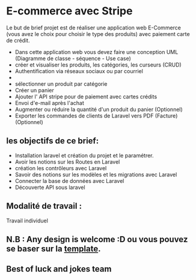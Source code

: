 # E-commerce avec Stripe

Le but de brief projet est de réaliser une application web E-Commerce (vous avez le choix pour choisir le type des produits) avec paiement carte de crédit.
- Dans cette application web vous devez faire une conception UML (Diagramme de classe - séquence - Use case) 
- créer et visualiser les produits, les catégories, les curseurs (CRUD)
- Authentification via réseaux sociaux ou par courriel 
-
- sélectionner un produit par catégorie
- Créer un panier
- Ajouter l' API stripe pour de paiement avec cartes crédits
- Envoi d'e-mail après l'achat
- Augmenter ou réduire la quantité d'un produit du panier (Optionnel)
- Exporter les commandes de clients de Laravel vers PDF (Facture) (Optionnel)


## les objectifs de ce brief:

- Installation laravel et création du projet et le paramétrer.
- Avoir les notions sur les Routes en Laravel
- création les contrôleurs avec Laravel
- Savoir des notions sur les modèles et les migrations avec Laravel
- Connecter la base de données avec Laravel
- Découverte API sous laravel


## Modalité de travail :
Travail individuel 

## N.B : Any design is welcome :D ou vous pouvez se baser sur la [template](https://github.com/HananeJab/Sprint-4/tree/main/Brief%20Projet/Ecommerce%20template).
## Best of luck and jokes team
